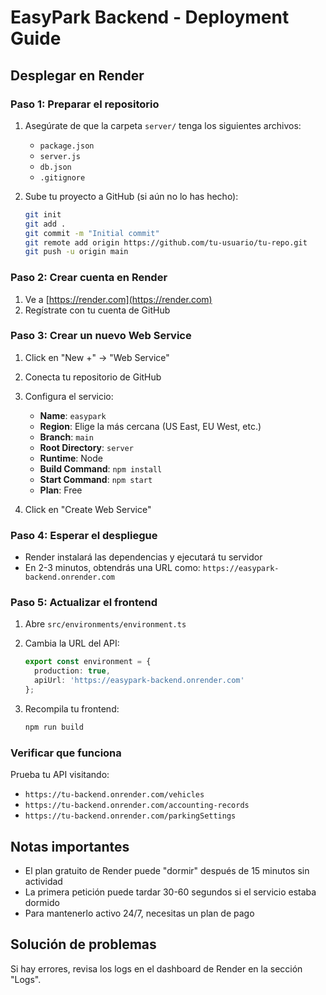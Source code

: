 # EasyPark Backend - Deployment Guide

## Desplegar en Render

### Paso 1: Preparar el repositorio
1. Asegúrate de que la carpeta `server/` tenga los siguientes archivos:
   - `package.json`
   - `server.js`
   - `db.json`
   - `.gitignore`

2. Sube tu proyecto a GitHub (si aún no lo has hecho):
   ```bash
   git init
   git add .
   git commit -m "Initial commit"
   git remote add origin https://github.com/tu-usuario/tu-repo.git
   git push -u origin main
   ```

### Paso 2: Crear cuenta en Render
1. Ve a [https://render.com](https://render.com)
2. Regístrate con tu cuenta de GitHub

### Paso 3: Crear un nuevo Web Service
1. Click en "New +" → "Web Service"
2. Conecta tu repositorio de GitHub
3. Configura el servicio:
   - **Name**: `easypark` 
   - **Region**: Elige la más cercana (US East, EU West, etc.)
   - **Branch**: `main`
   - **Root Directory**: `server`
   - **Runtime**: Node
   - **Build Command**: `npm install`
   - **Start Command**: `npm start`
   - **Plan**: Free

4. Click en "Create Web Service"

### Paso 4: Esperar el despliegue
- Render instalará las dependencias y ejecutará tu servidor
- En 2-3 minutos, obtendrás una URL como: `https://easypark-backend.onrender.com`

### Paso 5: Actualizar el frontend
1. Abre `src/environments/environment.ts`
2. Cambia la URL del API:
   ```typescript
   export const environment = {
     production: true,
     apiUrl: 'https://easypark-backend.onrender.com'
   };
   ```

3. Recompila tu frontend:
   ```bash
   npm run build
   ```

### Verificar que funciona
Prueba tu API visitando:
- `https://tu-backend.onrender.com/vehicles`
- `https://tu-backend.onrender.com/accounting-records`
- `https://tu-backend.onrender.com/parkingSettings`

## Notas importantes
- El plan gratuito de Render puede "dormir" después de 15 minutos sin actividad
- La primera petición puede tardar 30-60 segundos si el servicio estaba dormido
- Para mantenerlo activo 24/7, necesitas un plan de pago

## Solución de problemas
Si hay errores, revisa los logs en el dashboard de Render en la sección "Logs".

